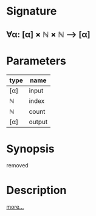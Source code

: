 # Signature
## ∀α: [α] × ℕ × ℕ ⟶ [α]

# Parameters

| type | name |
|------|------|
|[α]|input|
|ℕ|index|
|ℕ|count|
|[α]|output|

# Synopsis
removed

# Description

[more...](https://en.wikipedia.org/wiki/Array_data_structure)